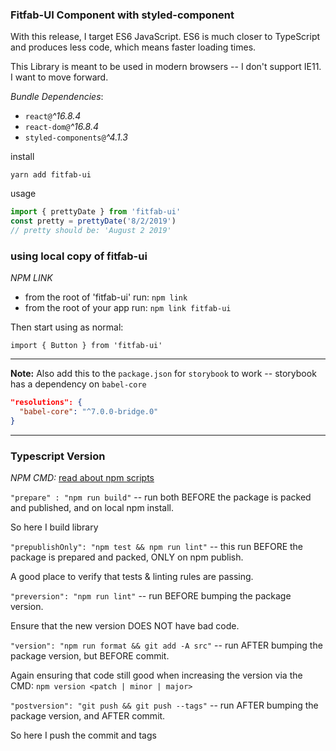 ### Fitfab-UI Component with styled-component

With this release, I target ES6 JavaScript. ES6 is much closer to TypeScript and produces less code, which means faster loading times.

This Library is meant to be used in modern browsers -- I don't support IE11. I want to move forward.

_Bundle Dependencies_:

-   `react@`_^16.8.4_
-   `react-dom@`_^16.8.4_
-   `styled-components@`_^4.1.3_

install

`yarn add fitfab-ui`

usage

```js
import { prettyDate } from 'fitfab-ui'
const pretty = prettyDate('8/2/2019')
// pretty should be: 'August 2 2019'
```

### using local copy of fitfab-ui

_NPM LINK_

-   from the root of 'fitfab-ui' run: `npm link`
-   from the root of your app run: `npm link fitfab-ui`

Then start using as normal:

`import { Button } from 'fitfab-ui'`

---

**Note:** Also add this to the `package.json` for `storybook` to work -- storybook has a dependency on `babel-core`

```json
"resolutions": {
  "babel-core": "^7.0.0-bridge.0"
}
```

---

### Typescript Version

_NPM CMD:_ [read about npm scripts](https://docs.npmjs.com/misc/scripts)

`"prepare" : "npm run build"` --
run both BEFORE the package is packed and published, and on local npm install.

So here I build library

`"prepublishOnly": "npm test && npm run lint"` -- this run BEFORE the package is prepared and packed, ONLY on npm publish.

A good place to verify that tests & linting rules are passing.

`"preversion": "npm run lint"` -- run BEFORE bumping the package version.

Ensure that the new version DOES NOT have bad code.

`"version": "npm run format && git add -A src"` -- run AFTER bumping the package version, but BEFORE commit.

Again ensuring that code still good when increasing the version via the CMD: `npm version <patch | minor | major>`

`"postversion": "git push && git push --tags"` -- run AFTER bumping the package version, and AFTER commit.

So here I push the commit and tags

